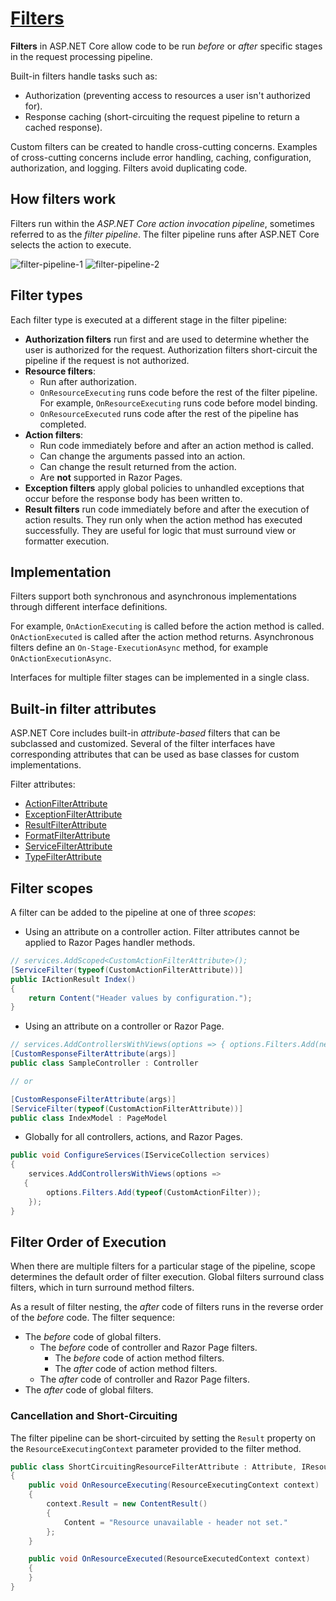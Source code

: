 # [Filters](https://docs.microsoft.com/en-us/aspnet/core/mvc/controllers/filters)

**Filters** in ASP.NET Core allow code to be run _before_ or _after_ specific stages in the request processing pipeline.

Built-in filters handle tasks such as:

- Authorization (preventing access to resources a user isn't authorized for).
- Response caching (short-circuiting the request pipeline to return a cached response).

Custom filters can be created to handle cross-cutting concerns. Examples of cross-cutting concerns include error handling, caching, configuration, authorization, and logging. Filters avoid duplicating code.

## **How filters work**

Filters run within the _ASP.NET Core action invocation pipeline_, sometimes referred to as the _filter pipeline_. The filter pipeline runs after ASP.NET Core selects the action to execute.

![filter-pipeline-1](../../.images/dotnet_filter-pipeline-1.png)
![filter-pipeline-2](../../.images/dotnet_filter-pipeline-2.png)

## **Filter types**

Each filter type is executed at a different stage in the filter pipeline:

- **Authorization filters** run first and are used to determine whether the user is authorized for the request. Authorization filters short-circuit the pipeline if the request is not authorized.
- **Resource filters**:
  - Run after authorization.
  - `OnResourceExecuting` runs code before the rest of the filter pipeline. For example, `OnResourceExecuting` runs code before model binding.
  - `OnResourceExecuted` runs code after the rest of the pipeline has completed.
- **Action filters**:
  - Run code immediately before and after an action method is called.
  - Can change the arguments passed into an action.
  - Can change the result returned from the action.
  - Are **not** supported in Razor Pages.
- **Exception filters** apply global policies to unhandled exceptions that occur before the response body has been written to.
- **Result filters** run code immediately before and after the execution of action results. They run only when the action method has executed successfully. They are useful for logic that must surround view or formatter execution.

## **Implementation**

Filters support both synchronous and asynchronous implementations through different interface definitions.

For example, `OnActionExecuting` is called before the action method is called. `OnActionExecuted` is called after the action method returns.
Asynchronous filters define an `On-Stage-ExecutionAsync` method, for example `OnActionExecutionAsync`.

Interfaces for multiple filter stages can be implemented in a single class.

## **Built-in filter attributes**

ASP.NET Core includes built-in _attribute-based_ filters that can be subclassed and customized.
Several of the filter interfaces have corresponding attributes that can be used as base classes for custom implementations.

Filter attributes:

- [ActionFilterAttribute](https://docs.microsoft.com/en-us/dotnet/api/microsoft.aspnetcore.mvc.filters.actionfilterattribute)
- [ExceptionFilterAttribute](https://docs.microsoft.com/en-us/dotnet/api/microsoft.aspnetcore.mvc.filters.exceptionfilterattribute)
- [ResultFilterAttribute](https://docs.microsoft.com/en-us/dotnet/api/microsoft.aspnetcore.mvc.filters.resultfilterattribute)
- [FormatFilterAttribute](https://docs.microsoft.com/en-us/dotnet/api/microsoft.aspnetcore.mvc.formatfilterattribute)
- [ServiceFilterAttribute](https://docs.microsoft.com/en-us/dotnet/api/microsoft.aspnetcore.mvc.servicefilterattribute)
- [TypeFilterAttribute](https://docs.microsoft.com/en-us/dotnet/api/microsoft.aspnetcore.mvc.typefilterattribute)

## **Filter scopes**

A filter can be added to the pipeline at one of three *scopes*:

- Using an attribute on a controller action. Filter attributes cannot be applied to Razor Pages handler methods.

```cs
// services.AddScoped<CustomActionFilterAttribute>();
[ServiceFilter(typeof(CustomActionFilterAttribute))]
public IActionResult Index()
{
    return Content("Header values by configuration.");
}
```

- Using an attribute on a controller or Razor Page.

```cs
// services.AddControllersWithViews(options => { options.Filters.Add(new CustomResponseFilterAttribute(args)); });
[CustomResponseFilterAttribute(args)]
public class SampleController : Controller

// or

[CustomResponseFilterAttribute(args)]
[ServiceFilter(typeof(CustomActionFilterAttribute))]
public class IndexModel : PageModel
```

- Globally for all controllers, actions, and Razor Pages.

```cs
public void ConfigureServices(IServiceCollection services)
{
    services.AddControllersWithViews(options =>
   {
        options.Filters.Add(typeof(CustomActionFilter));
    });
}
```

## Filter Order of Execution

When there are multiple filters for a particular stage of the pipeline, scope determines the default order of filter execution. Global filters surround class filters, which in turn surround method filters.

As a result of filter nesting, the *after* code of filters runs in the reverse order of the *before* code. The filter sequence:

- The *before* code of global filters.
  - The *before* code of controller and Razor Page filters.
    - The *before* code of action method filters.
    - The *after* code of action method filters.
  - The *after* code of controller and Razor Page filters.
- The *after* code of global filters.

### Cancellation and Short-Circuiting

The filter pipeline can be short-circuited by setting the `Result` property on the `ResourceExecutingContext` parameter provided to the filter method.

```cs
public class ShortCircuitingResourceFilterAttribute : Attribute, IResourceFilter
{
    public void OnResourceExecuting(ResourceExecutingContext context)
    {
        context.Result = new ContentResult()
        {
            Content = "Resource unavailable - header not set."
        };
    }

    public void OnResourceExecuted(ResourceExecutedContext context)
    {
    }
}
```
